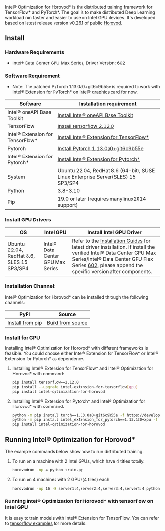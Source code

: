Intel® Optimization for Horovod* is the distributed training framework for TensorFlow* and PyTorch*. The goal is to make distributed Deep Learning workload run faster and easier to use on Intel GPU devices. It's developed based on latest release version v0.26.1 of public [Horovod](https://github.com/horovod/horovod).

## Install

### Hardware Requirements
 - Intel® Data Center GPU Max Series, Driver Version: [602](https://dgpu-docs.intel.com/releases/stable_602_20230323.html)


### Software Requirement
 - Note: The patched PyTorch 1.13.0a0+git6c9b55e is required to work with Intel® Extension for PyTorch* on Intel® graphics card for now.

|Software|Installation requirement|
|-|-|
|Intel® oneAPI Base Toolkit|[Install Intel® oneAPI Base Toolkit](https://github.com/intel/intel-extension-for-tensorflow/blob/r1.2/docs/install/install_for_gpu.md#install-oneapi-base-toolkit-packages)|
|TensorFlow|[Install tensorflow 2.12.0](https://www.tensorflow.org/install)|
|Intel® Extension for TensorFlow*|[Install Intel® Extension for TensorFlow*](https://github.com/intel/intel-extension-for-tensorflow/tree/r1.2#install) |
|Pytorch|[Install Pytorch 1.13.0a0+git6c9b55e](https://developer.intel.com/ipex-whl-stable-xpu)|
|Intel® Extension for Pytorch*|[Install Intel® Extension for Pytorch*](https://github.com/intel/intel-extension-for-pytorch#installation)|
|System|Ubuntu 22.04, RedHat 8.6 (64-bit), SUSE Linux Enterprise Server(SLES) 15 SP3/SP4|
|Python|3.8-3.10|
|Pip|19.0 or later (requires manylinux2014 support)|

### Install GPU Drivers

|OS|Intel GPU|Install Intel GPU Driver|
|-|-|-|
|Ubuntu 22.04, RedHat 8.6, SLES 15 SP3/SP4|Intel® Data Center GPU Max Series|  Refer to the [Installation Guides](https://dgpu-docs.intel.com/installation-guides/index.html#intel-data-center-gpu-max-series) for latest driver installation. If install the verified Intel® Data Center GPU Max Series/Intel® Data Center GPU Flex Series [602](https://dgpu-docs.intel.com/releases/stable_602_20230323.html), please append the specific version after components.|


### Installation Channel:
Intel® Optimization for Horovod* can be installed through the following channels:

|PyPI|Source|
|-|-|
|[Install from pip](https://pypi.org/project/intel-optimization-for-horovod) | [Build from source](xpu_docs/how_to_build.md)|



### Install for GPU
Installing Intel® Optimization for Horovod* with different frameworks is feasible. You could choose either Intel® Extension for TensorFlow* or Intel® Extension for Pytorch* as dependency.
 1. Installing Intel® Extension for TensorFlow* and Intel® Optimization for Horovod* with command:
    ```bash
    pip install tensorflow==2.12.0
    pip install --upgrade intel-extension-for-tensorflow[gpu]
    pip install intel-optimization-for-horovod
    ```

 2. Installing Intel® Extension for Pytorch* and Intel® Optimization for Horovod* with command:
    ```bash
    python -m pip install torch==1.13.0a0+git6c9b55e -f https://developer.intel.com/ipex-whl-stable-xpu
    python -m pip install intel_extension_for_pytorch==1.13.120+xpu -f https://developer.intel.com/ipex-whl-stable-xpu
    pip install intel-optimization-for-horovod
    ```


## Running Intel® Optimization for Horovod*

The example commands below show how to run distributed training.
1. To run on a machine with 2 Intel GPUs, which have 4 titles totally.
    ```bash
    horovodrun -np 4 python train.py
    ```

2. To run on 4 machines with 2 GPUs(4 tiles) each:
    ```bash
    horovodrun -np 16 -H server1:4,server2:4,server3:4,server4:4 python train.py
    ```

### Running Intel® Optimization for Horovod* with tensorflow on Intel GPU
It is easy to train models with Intel® Extension for TensorFlow. You can refer to [tensorflow examples](xpu_docs/tensorflow_example.md) for more details.
